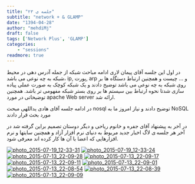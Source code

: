 ```yaml
---
title: "جلسه ی ۲۳"
subtitle: "network + & GLAMP"
date: "1394-04-28"
author: "mehdiMj"
draft: false
tags: ['Network Plus', 'GLAMP']
categories:
    - "sessions"
readmore: true
---
```

در اول این جلسه آقای پیمان لاری ادامه مباحث شبکه از جمله آدرس دهی در محیط شبکه به چه نوعی می باشد، ip, پورت, arp و … چیست و همچنین ارتباط دستگاه ها بر روی شبکه به چه نوعی می باشد توضیح دادند و یک شبکه کوچک به صورت عملی پیاده سازی شدتا نحوه ارتباط بین سیستم ها بر روی بستر شبکه مفهومی تر باشد. همچنین توضیحاتی در مورد apache Web server ارائه شد.

در ادامه جلسه آقای هادی یداللهی مبحث nosql توضیح دادند و نیاز امروز ما به NoSQL مورد بحث قرار دادند

در آخر به پیشنهاد آقای جفره و خانوم ریاحی و دیگر دوستان تصمیم براین گرفته شد در آخر هر جلسه ی لاگ اخبار جدید مربوط به دنیای نرم افزار آزاد و همچنین سایتها و نرم افزارهایی که اعضا با آن ها کار کرده اند معرفی شود.

[![photo_2015-07-19_12-33-31](/img/818b5718-fdbb-11e6-86dd-a088b4d860141488289245.54836.jpg)](/img/818b5718-fdbb-11e6-86dd-a088b4d860141488289245.54836.jpg)
[![photo_2015-07-19_12-33-24](/img/818b5a4c-fdbb-11e6-86dd-a088b4d860141488289245.5484228.jpg)](/img/818b5a4c-fdbb-11e6-86dd-a088b4d860141488289245.5484228.jpg)
[![photo_2015-07-13_22-09-28](/img/818b5c54-fdbb-11e6-86dd-a088b4d860141488289245.5484722.jpg)](/img/818b5c54-fdbb-11e6-86dd-a088b4d860141488289245.5484722.jpg)
[![photo_2015-07-13_22-09-17](/img/818b5e48-fdbb-11e6-86dd-a088b4d860141488289245.5485215.jpg)](/img/818b5e48-fdbb-11e6-86dd-a088b4d860141488289245.5485215.jpg)
[![photo_2015-07-13_22-09-11](/img/818b601e-fdbb-11e6-86dd-a088b4d860141488289245.548568.jpg)](/img/818b601e-fdbb-11e6-86dd-a088b4d860141488289245.548568.jpg)
[![photo_2015-07-13_22-09-01](/img/818b61ea-fdbb-11e6-86dd-a088b4d860141488289245.5486145.jpg)](/img/818b61ea-fdbb-11e6-86dd-a088b4d860141488289245.5486145.jpg)
[![photo_2015-07-13_22-08-54](/img/818b63b6-fdbb-11e6-86dd-a088b4d860141488289245.5486605.jpg)](/img/818b63b6-fdbb-11e6-86dd-a088b4d860141488289245.5486605.jpg)
[![photo_2015-07-13_22-08-39](/img/818b6582-fdbb-11e6-86dd-a088b4d860141488289245.5487065.jpg)](/img/818b6582-fdbb-11e6-86dd-a088b4d860141488289245.5487065.jpg)
[![photo_2015-07-13_22-09-09](/img/818b674e-fdbb-11e6-86dd-a088b4d860141488289245.548752.jpg)](/img/818b674e-fdbb-11e6-86dd-a088b4d860141488289245.548752.jpg)
